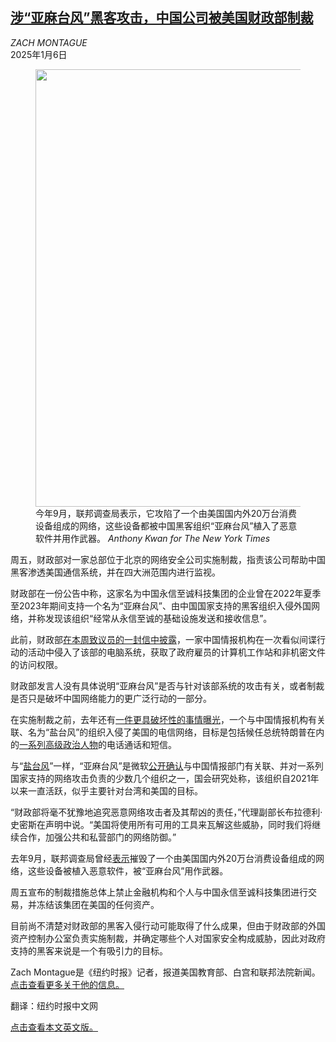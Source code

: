 <!--1736129221000-->
[涉“亚麻台风”黑客攻击，中国公司被美国财政部制裁](https://cn.nytimes.com/usa/20250106/treasury-chinese-sanctions/)
------

<address>ZACH MONTAGUE</address><time pudate="2025-01-06 09:46:47" datetime="2025-01-06 09:46:47">2025年1月6日</time><figure><img src="https://images.weserv.nl/?url=static01.nyt.com/images/2025/01/03/multimedia/03dc-sanctions-ztjk/03dc-sanctions-ztjk-master1050.jpg" width="1050" height="700"><figcaption>今年9月，联邦调查局表示，它攻陷了一个由美国国内外20万台消费设备组成的网络，这些设备都被中国黑客组织“亚麻台风”植入了恶意软件并用作武器。 <cite>Anthony Kwan for The New York Times</cite></figcaption></figure><section><p>周五，财政部对一家总部位于北京的网络安全公司实施制裁，指责该公司帮助中国黑客渗透美国通信系统，并在四大洲范围内进行监视。</p><p>财政部在一份公告中称，这家名为中国永信至诚科技集团的企业曾在2022年夏季至2023年期间支持一个名为“亚麻台风”、由中国国家支持的黑客组织入侵外国网络，并称发现该组织“经常从永信至诚的基础设施发送和接收信息”。</p><p>此前，财政部<a href="https://cn.nytimes.com/usa/20241231/china-hack-treasury/" title="Link: https://cn.nytimes.com/usa/20241231/china-hack-treasury/">在本周致议员的一封信中披露</a>，一家中国情报机构在一次看似间谍行动的活动中侵入了该部的电脑系统，获取了政府雇员的计算机工作站和非机密文件的访问权限。</p><p>财政部发言人没有具体说明“亚麻台风”是否与针对该部系统的攻击有关，或者制裁是否只是破坏中国网络能力的更广泛行动的一部分。</p><p>在实施制裁之前，去年还有<a href="https://cn.nytimes.com/world/20241122/china-hacking-telecommunications/">一件更具破坏性的事情曝光</a>，一个与中国情报机构有关联、名为“盐台风”的组织入侵了美国的电信网络，目标是包括候任总统特朗普在内的<a href="https://cn.nytimes.com/usa/20241028/trump-vance-hack/" title="Link: https://cn.nytimes.com/usa/20241028/trump-vance-hack/">一系列高级政治人物</a>的电话通话和短信。</p><p>与“<a href="https://www.nytimes.com/2024/10/26/us/politics/salt-typhoon-hack-what-we-know.html" title="Link: https://www.nytimes.com/2024/10/26/us/politics/salt-typhoon-hack-what-we-know.html">盐台风</a>”一样，“亚麻台风”是微软<a rel="noopener noreferrer" target="_blank" href="https://www.microsoft.com/en-us/security/blog/2023/08/24/flax-typhoon-using-legitimate-software-to-quietly-access-taiwanese-organizations/" title="Link: https://www.microsoft.com/en-us/security/blog/2023/08/24/flax-typhoon-using-legitimate-software-to-quietly-access-taiwanese-organizations/">公开确认</a>与中国情报部门有关联、并对一系列国家支持的网络攻击负责的少数几个组织之一，国会研究处称，该组织自2021年以来一直活跃，似乎主要针对台湾和美国的目标。</p><p>“财政部将毫不犹豫地追究恶意网络攻击者及其帮凶的责任，”代理副部长布拉德利·史密斯在声明中说。“美国将使用所有可用的工具来瓦解这些威胁，同时我们将继续合作，加强公共和私营部门的网络防御。”</p><p>去年9月，联邦调查局曾经<a rel="noopener noreferrer" target="_blank" href="https://www.justice.gov/opa/pr/court-authorized-operation-disrupts-worldwide-botnet-used-peoples-republic-china-state">表示</a>摧毁了一个由美国国内外20万台消费设备组成的网络，这些设备被植入恶意软件，被“亚麻台风”用作武器。</p><p>周五宣布的制裁措施总体上禁止金融机构和个人与中国永信至诚科技集团进行交易，并冻结该集团在美国的任何资产。</p><p>目前尚不清楚对财政部的黑客入侵行动可能取得了什么成果，但由于财政部的外国资产控制办公室负责实施制裁，并确定哪些个人对国家安全构成威胁，因此对政府支持的黑客来说是一个有吸引力的目标。</p></section><footer><p>Zach Montague是《纽约时报》记者，报道美国教育部、白宫和联邦法院新闻。<a rel="nofollow" target="_blank" href="https://www.nytimes.com/by/zach-montague">点击查看更多关于他的信息。</a></p><p>翻译：纽约时报中文网</p><p><a rel="nofollow" target="_blank" href="https://www.nytimes.com/2025/01/03/us/politics/treasury-chinese-sanctions.html">点击查看本文英文版。</a></p></footer>
